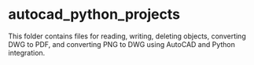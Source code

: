 # autocad_python_projects
This folder contains files for reading, writing, deleting objects, converting DWG to PDF, and converting PNG to DWG using AutoCAD and Python integration.
